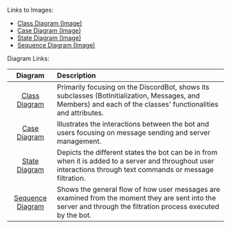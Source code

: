 Links to Images:
- [Class Diagram (Image)](https://github.com/Jextic/CS151---Secure-Discord-Moderation-Bot/blob/main/diagrams/class_diagram.pdf)
- [Case Diagram (Image)](https://github.com/Jextic/CS151---Secure-Discord-Moderation-Bot/blob/main/diagrams/case_diagram.pdf)
- [State Diagram (Image)](https://github.com/Jextic/CS151---Secure-Discord-Moderation-Bot/blob/main/diagrams/state_diagram.pdf)
- [Sequence Diagram (Image)](https://github.com/Jextic/CS151---Secure-Discord-Moderation-Bot/blob/main/diagrams/sequence_diagram.pdf)

Diagram Links:

| Diagram | Description |
| :---: | :--- |
| [Class Diagram](https://lucid.app/lucidchart/b839895f-0442-4c54-8262-4a1648ef8889/edit?invitationId=inv_0ae970b2-916a-4456-832e-bc195484d4d9&page=0_0) | Primarily focusing on the DiscordBot, shows its subclasses (BotInitialization, Messages, and Members) and each of the classes' functionalities and attributes. |
| [Case Diagram](https://lucid.app/lucidchart/2aadbc2c-da83-4ad6-aa53-66704ccadb97/edit?invitationId=inv_dc0d1bfb-0741-492f-8f93-12ad23e87a4f) | Illustrates the interactions between the bot and users focusing on message sending and server management. |
| [State Diagram](https://lucid.app/lucidchart/a38ddb39-7a8a-460a-9807-6551d75d6368/edit?viewport_loc=-11%2C-11%2C1355%2C675%2C0_0&invitationId=inv_9d2f407c-da41-4883-a8c8-59fb88ea2c6a) | Depicts the different states the bot can be in from when it is added to a server and throughout user interactions through text commands or message filtration. |
| [Sequence Diagram](https://lucid.app/lucidchart/413528b3-7717-475d-bf50-456f6ddf4dc0/edit?viewport_loc=-11%2C-11%2C1355%2C675%2C0_0&invitationId=inv_1bf4e7e0-81fc-48e8-b97f-6502b8eb1cd5) | Shows the general flow of how user messages are examined from the moment they are sent into the server and through the filtration process executed by the bot. |
